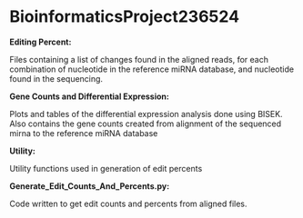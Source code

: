 ﻿# BioinformaticsProject236524

**Editing Percent:**

Files containing a list of changes found in the aligned reads, for each combination of nucleotide in the reference miRNA database, and nucleotide found in the sequencing.

**Gene Counts and Differential Expression:**

Plots and tables of the differential expression analysis done using BISEK. Also contains the gene counts created from alignment of the sequenced mirna to the reference miRNA database

**Utility:**

Utility functions used in generation of edit percents

**Generate_Edit_Counts_And_Percents.py:**

Code written to get edit counts and percents from aligned files.
